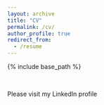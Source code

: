 ```yaml
---
layout: archive
title: "CV"
permalink: /cv/
author_profile: true
redirect_from:
  - /resume
---
```


{% include base_path %}

<br/>

Please visit my LinkedIn profile
